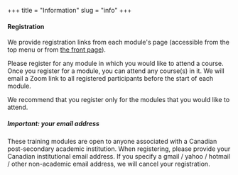 +++
title = "Information"
slug = "info"
+++

<!-- **Registration will open in coming days.** -->

#### Registration

We provide registration links from each module's page (accessible from the top menu or from [the front page](../)).

Please register for any module in which you would like to attend a course. Once you register for a module, you can
attend any course(s) in it. We will email a Zoom link to all registered participants before the start of each module.

We recommend that you register only for the modules that you would like to attend.

##### Important: your email address

These training modules are open to anyone associated with a Canadian post-secondary academic institution. When
registering, please provide your Canadian institutional email address. If you specify a gmail / yahoo / hotmail / other
non-academic email address, we will cancel your registration.
